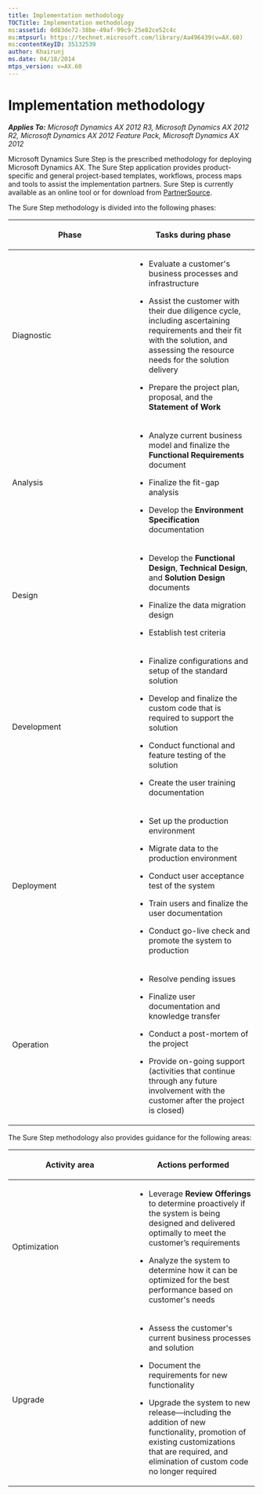 ```yaml
---
title: Implementation methodology
TOCTitle: Implementation methodology
ms:assetid: 0d83de72-38be-49af-99c9-25e82ce52c4c
ms:mtpsurl: https://technet.microsoft.com/library/Aa496439(v=AX.60)
ms:contentKeyID: 35132539
author: Khairunj
ms.date: 04/18/2014
mtps_version: v=AX.60
---
```


# Implementation methodology 


_**Applies To:** Microsoft Dynamics AX 2012 R3, Microsoft Dynamics AX 2012 R2, Microsoft Dynamics AX 2012 Feature Pack, Microsoft Dynamics AX 2012_

Microsoft Dynamics Sure Step is the prescribed methodology for deploying Microsoft Dynamics AX. The Sure Step application provides product-specific and general project-based templates, workflows, process maps and tools to assist the implementation partners. Sure Step is currently available as an online tool or for download from [PartnerSource](https://go.microsoft.com/fwlink/?linkid=215499).

The Sure Step methodology is divided into the following phases:

<table>
<colgroup>
<col style="width: 50%" />
<col style="width: 50%" />
</colgroup>
<thead>
<tr class="header">
<th><p>Phase</p></th>
<th><p>Tasks during phase</p></th>
</tr>
</thead>
<tbody>
<tr class="odd">
<td><p>Diagnostic</p></td>
<td><ul>
<li><p>Evaluate a customer's business processes and infrastructure</p></li>
<li><p>Assist the customer with their due diligence cycle, including ascertaining requirements and their fit with the solution, and assessing the resource needs for the solution delivery</p></li>
<li><p>Prepare the project plan, proposal, and the <strong>Statement of Work</strong></p></li>
</ul></td>
</tr>
<tr class="even">
<td><p>Analysis</p></td>
<td><ul>
<li><p>Analyze current business model and finalize the <strong>Functional Requirements</strong> document</p></li>
<li><p>Finalize the fit-gap analysis</p></li>
<li><p>Develop the <strong>Environment Specification</strong> documentation</p></li>
</ul></td>
</tr>
<tr class="odd">
<td><p>Design</p></td>
<td><ul>
<li><p>Develop the <strong>Functional Design</strong>, <strong>Technical Design</strong>, and <strong>Solution Design</strong> documents</p></li>
<li><p>Finalize the data migration design</p></li>
<li><p>Establish test criteria</p></li>
</ul></td>
</tr>
<tr class="even">
<td><p>Development</p></td>
<td><ul>
<li><p>Finalize configurations and setup of the standard solution</p></li>
<li><p>Develop and finalize the custom code that is required to support the solution</p></li>
<li><p>Conduct functional and feature testing of the solution</p></li>
<li><p>Create the user training documentation</p></li>
</ul></td>
</tr>
<tr class="odd">
<td><p>Deployment</p></td>
<td><ul>
<li><p>Set up the production environment</p></li>
<li><p>Migrate data to the production environment</p></li>
<li><p>Conduct user acceptance test of the system</p></li>
<li><p>Train users and finalize the user documentation</p></li>
<li><p>Conduct go-live check and promote the system to production</p></li>
</ul></td>
</tr>
<tr class="even">
<td><p>Operation</p></td>
<td><ul>
<li><p>Resolve pending issues</p></li>
<li><p>Finalize user documentation and knowledge transfer</p></li>
<li><p>Conduct a post-mortem of the project</p></li>
<li><p>Provide on-going support (activities that continue through any future involvement with the customer after the project is closed)</p></li>
</ul>
<p></p></td>
</tr>
</tbody>
</table>


The Sure Step methodology also provides guidance for the following areas:

<table>
<colgroup>
<col style="width: 50%" />
<col style="width: 50%" />
</colgroup>
<thead>
<tr class="header">
<th><p>Activity area</p></th>
<th><p>Actions performed</p></th>
</tr>
</thead>
<tbody>
<tr class="odd">
<td><p>Optimization</p></td>
<td><ul>
<li><p>Leverage <strong>Review Offerings</strong> to determine proactively if the system is being designed and delivered optimally to meet the customer’s requirements</p></li>
<li><p>Analyze the system to determine how it can be optimized for the best performance based on customer's needs</p></li>
</ul></td>
</tr>
<tr class="even">
<td><p>Upgrade</p></td>
<td><ul>
<li><p>Assess the customer's current business processes and solution</p></li>
<li><p>Document the requirements for new functionality</p></li>
<li><p>Upgrade the system to new release—including the addition of new functionality, promotion of existing customizations that are required, and elimination of custom code no longer required</p></li>
</ul></td>
</tr>
</tbody>
</table>

  


